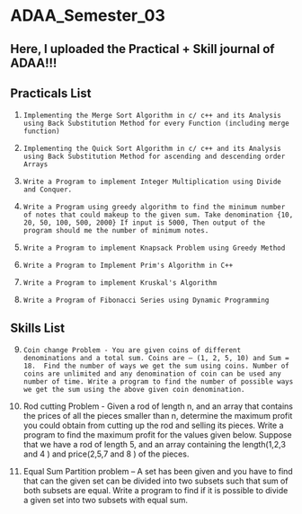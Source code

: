# ADAA_Semester_03
Here, I uploaded the Practical + Skill journal of ADAA!!!
---------------------------------------------------------

Practicals List
------------------------------------------------------------------------------------
1.     Implementing the Merge Sort Algorithm in c/ c++ and its Analysis using Back Substitution Method for every Function (including merge function) 

2.     Implementing the Quick Sort Algorithm in c/ c++ and its Analysis using Back Substitution Method for ascending and descending order Arrays

3.     Write a Program to implement Integer Multiplication using Divide and Conquer. 

4.     Write a Program using greedy algorithm to find the minimum number of notes that could makeup to the given sum. Take denomination {10, 20, 50, 100, 500, 2000} If input is 5000, Then output of the program should me the number of minimum notes.

5.     Write a Program to implement Knapsack Problem using Greedy Method 

6.     Write a Program to Implement Prim's Algorithm in C++ 

7.     Write a Program to implement Kruskal's Algorithm 

8.     Write a Program of Fibonacci Series using Dynamic Programming 

Skills List
------------------------------------------------------------------------------
9.     Coin change Problem - You are given coins of different denominations and a total sum. Coins are – (1, 2, 5, 10) and Sum = 18.  Find the number of ways we get the sum using coins. Number of coins are unlimited and any denomination of coin can be used any number of time. Write a program to find the number of possible ways we get the sum using the above given coin denomination.

10.    Rod cutting Problem - Given a rod of length n, and an array that contains the prices of all the pieces smaller than n, determine the maximum profit you could obtain from cutting up the rod and selling its pieces. Write a program to find the maximum profit for the values given below. Suppose that we have a rod of length 5, and an array containing the length(1,2,3 and 4 ) and price(2,5,7 and 8 ) of the pieces.

11.    Equal Sum Partition problem – A set has been given and you have to find that can the given set can be  divided into two subsets such that sum of both subsets are equal. Write a program to find if it is possible to divide a given set into two subsets with equal sum. 

